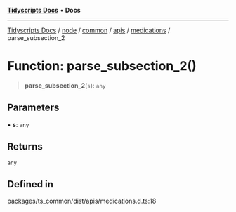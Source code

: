 [**Tidyscripts Docs**](../../../../../../../../../README.md) • **Docs**

***

[Tidyscripts Docs](../../../../../../../../../globals.md) / [node](../../../../../../../README.md) / [common](../../../../../README.md) / [apis](../../../README.md) / [medications](../README.md) / parse\_subsection\_2

# Function: parse\_subsection\_2()

> **parse\_subsection\_2**(`s`): `any`

## Parameters

• **s**: `any`

## Returns

`any`

## Defined in

packages/ts\_common/dist/apis/medications.d.ts:18
